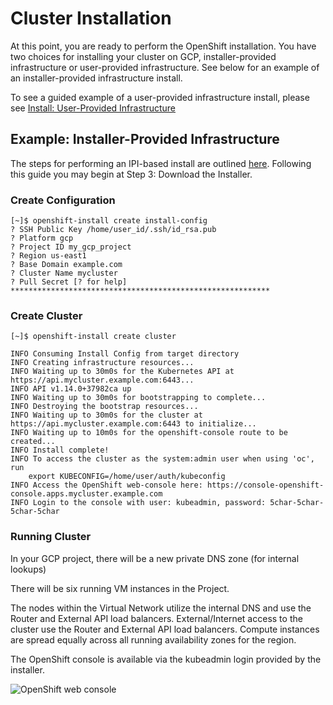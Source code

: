 # Cluster Installation

At this point, you are ready to perform the OpenShift installation.
You have two choices for installing your cluster on GCP, installer-provided infrastructure or user-provided infrastructure.
See below for an example of an installer-provided infrastructure install.

To see a guided example of a user-provided infrastructure install, please see [Install: User-Provided Infrastructure](install_upi.md)

## Example: Installer-Provided Infrastructure

The steps for performing an IPI-based install are outlined [here][cloud-install]. Following this guide you may begin at
Step 3: Download the Installer.

### Create Configuration

```console
[~]$ openshift-install create install-config
? SSH Public Key /home/user_id/.ssh/id_rsa.pub
? Platform gcp
? Project ID my_gcp_project
? Region us-east1
? Base Domain example.com
? Cluster Name mycluster
? Pull Secret [? for help] **********************************************************
```

### Create Cluster

```console
[~]$ openshift-install create cluster

INFO Consuming Install Config from target directory
INFO Creating infrastructure resources...
INFO Waiting up to 30m0s for the Kubernetes API at https://api.mycluster.example.com:6443...
INFO API v1.14.0+37982ca up
INFO Waiting up to 30m0s for bootstrapping to complete...
INFO Destroying the bootstrap resources...
INFO Waiting up to 30m0s for the cluster at https://api.mycluster.example.com:6443 to initialize...
INFO Waiting up to 10m0s for the openshift-console route to be created...
INFO Install complete!
INFO To access the cluster as the system:admin user when using 'oc', run
    export KUBECONFIG=/home/user/auth/kubeconfig
INFO Access the OpenShift web-console here: https://console-openshift-console.apps.mycluster.example.com
INFO Login to the console with user: kubeadmin, password: 5char-5char-5char-5char
```

### Running Cluster

In your GCP project, there will be a new private DNS zone (for internal lookups)

There will be six running VM instances in the Project.

The nodes within the Virtual Network utilize the internal DNS and use the Router and External API load balancers. External/Internet
access to the cluster use the Router and External API load balancers. Compute instances are spread equally across all running availability
zones for the region.

The OpenShift console is available via the kubeadmin login provided by the installer.

![OpenShift web console](images/install_console.png)

[cloud-install]: https://console.redhat.com/openshift/create

